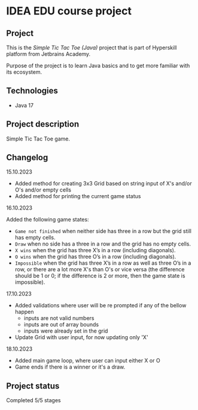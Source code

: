 # IDEA EDU course project

## Project
This is the *Simple Tic Tac Toe (Java)* project that is part of Hyperskill platform from Jetbrains Academy.

Purpose of the project is to learn Java basics and to get more familiar with its ecosystem.

## Technologies

- Java 17

## Project description
Simple Tic Tac Toe game.

## Changelog
15.10.2023
- Added method for creating 3x3 Grid based on string input of X's and/or O's and/or empty cells
- Added method for printing the current game status

16.10.2023

Added the following game states:
- `Game not finished` when neither side has three in a row but the grid still has empty cells.
- `Draw` when no side has a three in a row and the grid has no empty cells.
- `X wins` when the grid has three X’s in a row (including diagonals).
- `O wins` when the grid has three O’s in a row (including diagonals).
- `Impossible` when the grid has three X’s in a row as well as three O’s in a row, or there are a lot more X's than O's or vice versa (the difference should be 1 or 0; if the difference is 2 or more, then the game state is impossible).

17.10.2023
- Added validations where user will be re prompted if any of the bellow happen
  - inputs are not valid numbers
  - inputs are out of array bounds
  - inputs were already set in the grid
- Update Grid with user input, for now updating only 'X'

18.10.2023
- Added main game loop, where user can input either X or O
- Game ends if there is a winner or it's a draw.

## Project status

Completed 5/5 stages
